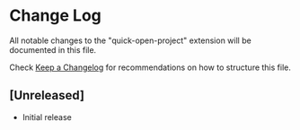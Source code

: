 # Change Log

All notable changes to the "quick-open-project" extension will be documented in this file.

Check [Keep a Changelog](http://keepachangelog.com/) for recommendations on how to structure this file.

## [Unreleased]

- Initial release
